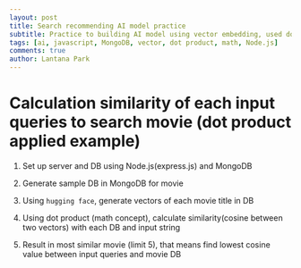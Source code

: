 ```yaml
---
layout: post
title: Search recommending AI model practice
subtitle: Practice to building AI model using vector embedding, used dot product for similarity
tags: [ai, javascript, MongoDB, vector, dot product, math, Node.js]
comments: true
author: Lantana Park
---
```


# Calculation similarity of each input queries to search movie (dot product applied example)

1. Set up server and DB using Node.js(express.js) and MongoDB

2. Generate sample DB in MongoDB for movie

3. Using `hugging face`, generate vectors of each movie title in DB

4. Using dot product (math concept), calculate similarity(cosine between two vectors) with each DB and input string

5. Result in most similar movie (limit 5), that means find lowest cosine value between input queries and movie DB
